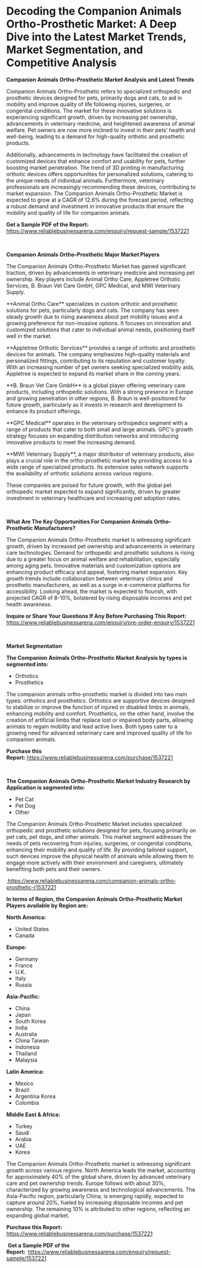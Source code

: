 <p><h1>Decoding the Companion Animals Ortho-Prosthetic Market: A Deep Dive into the Latest Market Trends, Market Segmentation, and Competitive Analysis</h1></p><p><strong>Companion Animals Ortho-Prosthetic Market Analysis and Latest Trends</strong></p>
<p><p>Companion Animals Ortho-Prosthetic refers to specialized orthopedic and prosthetic devices designed for pets, primarily dogs and cats, to aid in mobility and improve quality of life following injuries, surgeries, or congenital conditions. The market for these innovative solutions is experiencing significant growth, driven by increasing pet ownership, advancements in veterinary medicine, and heightened awareness of animal welfare. Pet owners are now more inclined to invest in their pets’ health and well-being, leading to a demand for high-quality orthotic and prosthetic products.</p><p>Additionally, advancements in technology have facilitated the creation of customized devices that enhance comfort and usability for pets, further boosting market penetration. The trend of 3D printing in manufacturing orthotic devices offers opportunities for personalized solutions, catering to the unique needs of individual animals. Furthermore, veterinary professionals are increasingly recommending these devices, contributing to market expansion. The Companion Animals Ortho-Prosthetic Market is expected to grow at a CAGR of 12.6% during the forecast period, reflecting a robust demand and investment in innovative products that ensure the mobility and quality of life for companion animals.</p></p>
<p><strong>Get a Sample PDF of the Report:&nbsp;</strong> <a href="https://www.reliablebusinessarena.com/enquiry/request-sample/1537221?utm_campaign=2532&utm_medium=2&utm_source=Github&utm_content=ia&utm_term=14042025&utm_id=companion-animals-ortho-prosthetic">https://www.reliablebusinessarena.com/enquiry/request-sample/1537221</a></p>
<p>&nbsp;</p>
<p><strong>Companion Animals Ortho-Prosthetic Major Market Players</strong></p>
<p><p>The Companion Animals Ortho-Prosthetic Market has gained significant traction, driven by advancements in veterinary medicine and increasing pet ownership. Key players include Animal Ortho Care, Appletree Orthotic Services, B. Braun Vet Care GmbH, GPC Medical, and MWI Veterinary Supply.</p><p>**Animal Ortho Care** specializes in custom orthotic and prosthetic solutions for pets, particularly dogs and cats. The company has seen steady growth due to rising awareness about pet mobility issues and a growing preference for non-invasive options. It focuses on innovation and customized solutions that cater to individual animal needs, positioning itself well in the market.</p><p>**Appletree Orthotic Services** provides a range of orthotic and prosthetic devices for animals. The company emphasizes high-quality materials and personalized fittings, contributing to its reputation and customer loyalty. With an increasing number of pet owners seeking specialized mobility aids, Appletree is expected to expand its market share in the coming years.</p><p>**B. Braun Vet Care GmbH** is a global player offering veterinary care products, including orthopedic solutions. With a strong presence in Europe and growing penetration in other regions, B. Braun is well-positioned for future growth, particularly as it invests in research and development to enhance its product offerings.</p><p>**GPC Medical** operates in the veterinary orthopedics segment with a range of products that cater to both small and large animals. GPC's growth strategy focuses on expanding distribution networks and introducing innovative products to meet the increasing demand.</p><p>**MWI Veterinary Supply**, a major distributor of veterinary products, also plays a crucial role in the ortho-prosthetic market by providing access to a wide range of specialized products. Its extensive sales network supports the availability of orthotic solutions across various regions.</p><p>These companies are poised for future growth, with the global pet orthopedic market expected to expand significantly, driven by greater investment in veterinary healthcare and increasing pet adoption rates.</p></p>
<p>&nbsp;</p>
<p><strong>What Are The Key Opportunities For Companion Animals Ortho-Prosthetic Manufacturers?</strong></p>
<p><p>The Companion Animals Ortho-Prosthetic market is witnessing significant growth, driven by increased pet ownership and advancements in veterinary care technologies. Demand for orthopedic and prosthetic solutions is rising due to a greater focus on animal welfare and rehabilitation, especially among aging pets. Innovative materials and customization options are enhancing product efficacy and appeal, fostering market expansion. Key growth trends include collaboration between veterinary clinics and prosthetic manufacturers, as well as a surge in e-commerce platforms for accessibility. Looking ahead, the market is expected to flourish, with projected CAGR of 8-10%, bolstered by rising disposable incomes and pet health awareness.</p></p>
<p><strong>Inquire or Share Your Questions If Any Before Purchasing This Report:</strong> <a href="https://www.reliablebusinessarena.com/enquiry/pre-order-enquiry/1537221?utm_campaign=2532&utm_medium=2&utm_source=Github&utm_content=ia&utm_term=14042025&utm_id=companion-animals-ortho-prosthetic">https://www.reliablebusinessarena.com/enquiry/pre-order-enquiry/1537221</a></p>
<p>&nbsp;</p>
<p><strong>Market Segmentation</strong></p>
<p><strong>The Companion Animals Ortho-Prosthetic Market Analysis by types is segmented into:</strong></p>
<p><ul><li>Orthotics</li><li>Prosthetics</li></ul></p>
<p><p>The companion animals ortho-prosthetic market is divided into two main types: orthotics and prosthetics. Orthotics are supportive devices designed to stabilize or improve the function of injured or disabled limbs in animals, enhancing mobility and comfort. Prosthetics, on the other hand, involve the creation of artificial limbs that replace lost or impaired body parts, allowing animals to regain mobility and lead active lives. Both types cater to a growing need for advanced veterinary care and improved quality of life for companion animals.</p></p>
<p><strong>Purchase this Report:&nbsp;</strong><a href="https://www.reliablebusinessarena.com/purchase/1537221?utm_campaign=2532&utm_medium=2&utm_source=Github&utm_content=ia&utm_term=14042025&utm_id=companion-animals-ortho-prosthetic">https://www.reliablebusinessarena.com/purchase/1537221</a></p>
<p>&nbsp;</p>
<p><strong>The Companion Animals Ortho-Prosthetic Market Industry Research by Application is segmented into:</strong></p>
<p><ul><li>Pet Cat</li><li>Pet Dog</li><li>Other</li></ul></p>
<p><p>The Companion Animals Ortho-Prosthetic Market includes specialized orthopedic and prosthetic solutions designed for pets, focusing primarily on pet cats, pet dogs, and other animals. This market segment addresses the needs of pets recovering from injuries, surgeries, or congenital conditions, enhancing their mobility and quality of life. By providing tailored support, such devices improve the physical health of animals while allowing them to engage more actively with their environment and caregivers, ultimately benefiting both pets and their owners.</p></p>
<p><a href="https://www.reliablebusinessarena.com/companion-animals-ortho-prosthetic-r1537221?utm_campaign=2532&utm_medium=2&utm_source=Github&utm_content=ia&utm_term=14042025&utm_id=companion-animals-ortho-prosthetic">&nbsp;https://www.reliablebusinessarena.com/companion-animals-ortho-prosthetic-r1537221</a></p>
<p><strong>In terms of Region, the Companion Animals Ortho-Prosthetic Market Players available by Region are:</strong></p>
<p>
    <p> <strong> North America: </strong>
        <ul>
            <li>United States</li>
            <li>Canada</li>
        </ul>
        </p> 
    <p> <strong> Europe: </strong>
        <ul>
            <li>Germany</li>
            <li>France</li>
            <li>U.K.</li>
            <li>Italy</li>
            <li>Russia</li>
        </ul>
        </p> 
    <p> <strong> Asia-Pacific: </strong>
        <ul>
            <li>China</li>
            <li>Japan</li>
            <li>South Korea</li>
            <li>India</li>
            <li>Australia</li>
            <li>China Taiwan</li>
            <li>Indonesia</li>
            <li>Thailand</li>
            <li>Malaysia</li>
        </ul>
        </p> 
    <p> <strong> Latin America: </strong>
        <ul>
            <li>Mexico</li>
            <li>Brazil</li>
            <li>Argentina Korea</li>
            <li>Colombia</li>
        </ul>
        </p> 
    <p> <strong> Middle East & Africa: </strong>
        <ul>
            <li>Turkey</li>
            <li>Saudi</li>
            <li>Arabia</li>
            <li>UAE</li>
            <li>Korea</li>
        </ul>
    </p>
    </p>
<p><p>The Companion Animals Ortho-Prosthetic market is witnessing significant growth across various regions. North America leads the market, accounting for approximately 40% of the global share, driven by advanced veterinary care and pet ownership trends. Europe follows with about 30%, characterized by growing awareness and technological advancements. The Asia-Pacific region, particularly China, is emerging rapidly, expected to capture around 20%, fueled by increasing disposable incomes and pet ownership. The remaining 10% is attributed to other regions, reflecting an expanding global market.</p></p>
<p><strong>Purchase this Report: </strong><a href="https://www.reliablebusinessarena.com/purchase/1537221?utm_campaign=2532&utm_medium=2&utm_source=Github&utm_content=ia&utm_term=14042025&utm_id=companion-animals-ortho-prosthetic">https://www.reliablebusinessarena.com/purchase/1537221</a></p>
<p>&nbsp;<strong>Get a Sample PDF of the Report:&nbsp;&nbsp;</strong><a href="https://www.reliablebusinessarena.com/enquiry/request-sample/1537221?utm_campaign=2532&utm_medium=2&utm_source=Github&utm_content=ia&utm_term=14042025&utm_id=companion-animals-ortho-prosthetic">https://www.reliablebusinessarena.com/enquiry/request-sample/1537221</a></p>
<p><strong></strong></p>
<p><p></p><p></p><p></p></p>